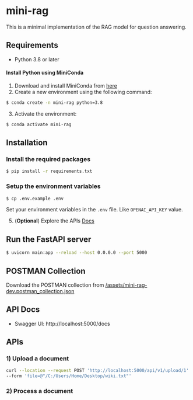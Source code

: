 # mini-rag

This is a minimal implementation of the RAG model for question answering.

## Requirements

- Python 3.8 or later

#### Install Python using MiniConda

1) Download and install MiniConda from [here](https://docs.anaconda.com/free/miniconda/#quick-command-line-install)
2) Create a new environment using the following command:
```bash
$ conda create -n mini-rag python=3.8
```
3) Activate the environment:
```bash
$ conda activate mini-rag
```

## Installation

### Install the required packages

```bash
$ pip install -r requirements.txt
```

### Setup the environment variables

```bash
$ cp .env.example .env
```

Set your environment variables in the `.env` file. Like `OPENAI_API_KEY` value.

<!-- ### Install Ollama (Optional)

1) Install Ollama from [here](https://github.com/ollama/ollama/tree/main#ollama)
2) Pull one of the models from [here](https://github.com/ollama/ollama/tree/main#model-library)

```bash
$ ollama pull dolphin-phi
```

3) (**Optional**) set the `OLLAMA_HOST` in your operating system to be `0.0.0.0`
4) Run the Ollama server 

```bash

$ ollama serve

``` -->

5) (**Optional**) Explore the APIs [Docs](https://github.com/ollama/ollama/blob/main/docs/api.md)


## Run the FastAPI server

```bash
$ uvicorn main:app --reload --host 0.0.0.0 --port 5000
```

## POSTMAN Collection

Download the POSTMAN collection from [/assets/mini-rag-dev.postman_collection.json](/assets/mini-rag-dev.postman_collection.json)

## API Docs

- Swagger UI: http://localhost:5000/docs

## APIs

### 1) Upload a document

```bash
curl --location --request POST 'http://localhost:5000/api/v1/upload/1' \
--form 'file=@"/C:/Users/Home/Desktop/wiki.txt"'
```
### 2) Process a document